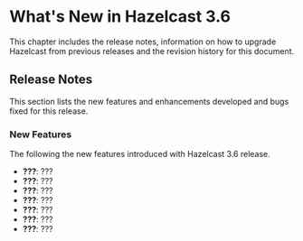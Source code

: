# What's New in Hazelcast 3.6

This chapter includes the release notes, information on how to upgrade Hazelcast from previous releases and the revision history for this document.


## Release Notes

This section lists the new features and enhancements developed and bugs fixed for this release.


### New Features

The following the new features introduced with Hazelcast 3.6 release.

- **???**: ???
- **???**: ???
- **???**: ???
- **???**: ???
- **???**: ???
- **???**: ???
- **???**: ???


